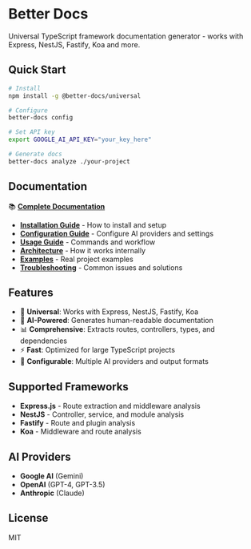 # Better Docs

Universal TypeScript framework documentation generator - works with Express, NestJS, Fastify, Koa and more.

## Quick Start

```bash
# Install
npm install -g @better-docs/universal

# Configure
better-docs config

# Set API key
export GOOGLE_AI_API_KEY="your_key_here"

# Generate docs
better-docs analyze ./your-project
```

## Documentation

📚 **[Complete Documentation](./docs/)**

-   **[Installation Guide](./docs/installation.md)** - How to install and setup
-   **[Configuration Guide](./docs/configuration.md)** - Configure AI providers and settings
-   **[Usage Guide](./docs/usage.md)** - Commands and workflow
-   **[Architecture](./docs/architecture.md)** - How it works internally
-   **[Examples](./docs/examples.md)** - Real project examples
-   **[Troubleshooting](./docs/troubleshooting.md)** - Common issues and solutions

## Features

-   🚀 **Universal**: Works with Express, NestJS, Fastify, Koa
-   🤖 **AI-Powered**: Generates human-readable documentation
-   📊 **Comprehensive**: Extracts routes, controllers, types, and dependencies
-   ⚡ **Fast**: Optimized for large TypeScript projects
-   🔧 **Configurable**: Multiple AI providers and output formats

## Supported Frameworks

-   **Express.js** - Route extraction and middleware analysis
-   **NestJS** - Controller, service, and module analysis
-   **Fastify** - Route and plugin analysis
-   **Koa** - Middleware and route analysis

## AI Providers

-   **Google AI** (Gemini)
-   **OpenAI** (GPT-4, GPT-3.5)
-   **Anthropic** (Claude)

## License

MIT
